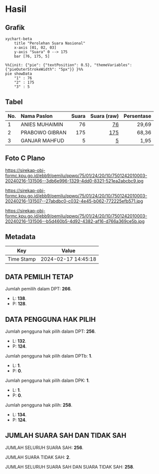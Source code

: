 # Hasil

## Grafik

```mermaid
xychart-beta
    title "Perolehan Suara Nasional"
    x-axis [01, 02, 03]
    y-axis "Suara" 0 --> 175
    bar [76, 175, 5]
```

```mermaid
%%{init: {"pie": {"textPosition": 0.5}, "themeVariables": {"pieOuterStrokeWidth": "5px"}} }%%
pie showData
    "1" : 76
    "2" : 175
    "3" : 5
```

## Tabel

| No. | Nama Paslon    | Suara | Suara (raw) | Persentase |
|:--- |:-------------- | -----:| -----------:| ----------:|
| 1   | ANIES MUHAIMIN | 76    | [76][p-1]   | 29,69      |
| 2   | PRABOWO GIBRAN | 175   | [175][p-2]  | 68,36      |
| 3   | GANJAR MAHFUD  | 5     | [5][p-3]    | 1,95       |


[p-1]: https://github.com/gigit-pemilu/pemilu-2024/blob/main/pilpres/hitung-suara/sub/75-gorontalo/sub/01-gorontalo/sub/24-dungaliyo/sub/2010-momala/sub/003-tps/sub/paslon-1.txt
[p-2]: https://github.com/gigit-pemilu/pemilu-2024/blob/main/pilpres/hitung-suara/sub/75-gorontalo/sub/01-gorontalo/sub/24-dungaliyo/sub/2010-momala/sub/003-tps/sub/paslon-2.txt
[p-3]: https://github.com/gigit-pemilu/pemilu-2024/blob/main/pilpres/hitung-suara/sub/75-gorontalo/sub/01-gorontalo/sub/24-dungaliyo/sub/2010-momala/sub/003-tps/sub/paslon-3.txt

## Foto C Plano

https://sirekap-obj-formc.kpu.go.id/ebb9/pemilu/ppwp/75/01/24/20/10/7501242010003-20240216-131506--3db6e996-1329-4dd0-8321-521ea2abcbc9.jpg

https://sirekap-obj-formc.kpu.go.id/ebb9/pemilu/ppwp/75/01/24/20/10/7501242010003-20240216-131507--27abdbc0-c032-4e45-b062-772225efb571.jpg

https://sirekap-obj-formc.kpu.go.id/ebb9/pemilu/ppwp/75/01/24/20/10/7501242010003-20240216-131506--b5d460b5-4d92-4382-af16-d766a369ce5b.jpg


## Metadata

| Key        | Value               |
| ---------- | ------------------- |
| Time Stamp | 2024-02-17 14:45:18 |


## DATA PEMILIH TETAP

Jumlah pemilih dalam DPT: **266**.
 * L: **138**.
 * P: **128**.

## DATA PENGGUNA HAK PILIH

Jumlah pengguna hak pilih dalam DPT: **256**.
 * L: **132**.
 * P: **124**.

Jumlah pengguna hak pilih dalam DPTb: **1**.
 * L: **1**.
 * P: **0**.

Jumlah pengguna hak pilih dalam DPK: **1**.
 * L: **1**.
 * P: **0**.

Jumlah pengguna hak pilih: **258**.
 * L: **134**.
 * P: **124**.

## JUMLAH SUARA SAH DAN TIDAK SAH

JUMLAH SELURUH SUARA SAH: **256**.

JUMLAH SUARA TIDAK SAH: **2**.

JUMLAH SELURUH SUARA SAH DAN SUARA TIDAK SAH: **258**.


